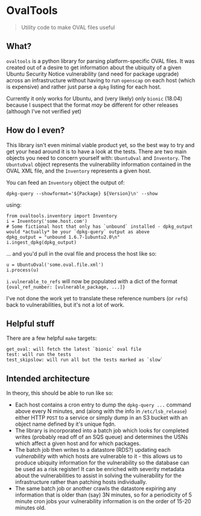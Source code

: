 # OvalTools
> Utility code to make OVAL files useful

## What?
`ovaltools` is a python library for parsing platform-specific OVAL files. It was created out of a desire to get information about the ubiquity of a given Ubuntu Security Notice vulnerability (and need for package upgrade) across an infrastructure without having to run `openscap` on each host (which is expensive) and rather just parse a `dpkg` listing for each host.

Currently it only works for Ubuntu, and (very likely) only `bionic` (18.04) because I suspect that the format *may* be different for other releases (although I've not verified yet)

## How do I even?
This library isn't even minimal viable product yet, so the best way to try and get your head around it is to have a look at the tests. There are two main objects you need to concern yourself with: `UbuntuOval` and `Inventory`. The `UbuntuOval` object represents the vulnerability information contained in the OVAL XML file, and the `Inventory` represents a given host. 

You can feed an `Inventory` object the output of:

```
dpkg-query --showformat='${Package} ${Version}\n' --show
```

using:

```
from ovaltools.inventory import Inventory
i = Inventory('some.host.com')
# Some fictional host that only has `unbound` installed - dpkg_output would *actually* be your `dpkg-query` output as above
dpkg_output = "unbound 1.6.7-1ubuntu2.0\n"
i.ingest_dpkg(dpkg_output)
```

... and you'd pull in the oval file and process the host like so:

```
u = UbuntuOval('some.oval.file.xml')
i.process(u)
```

`i.vulnerable_to_refs` will now be populated with a dict of the format `{oval_ref_number: [vulnerable_package, ...]}`

I've not done the work yet to translate these reference numbers (or `ref`s) back to vulnerabilities, but it's not a lot of work.

## Helpful stuff
There are a few helpful `make` targets:

```
get_oval: will fetch the latest `bionic` oval file
test: will run the tests
test_skipslow: will run all but the tests marked as `slow`
```

## Intended architecture
In theory, this should be able to run like so:

* Each host contains a cron entry to dump the `dpkg-query ...` command above every N minutes, and (along with the info in `/etc/lsb_release`) either HTTP `POST` to a service or simply dump in an S3 bucket with an object name defined by it's unique fqdn.
* The library is incorporated into a batch job which looks for completed writes (probably read off of an SQS queue) and determines the USNs which affect a given host and for which packages.
* The batch job then writes to a datastore (RDS?) updating each *vulnerability* with which hosts are vulnerable to it - this allows us to produce ubiquity information for the vulnerability so the database can be used as a risk register! It can be enriched with severity metadata about the vulnerabilities to assist in solving the vulnerability for the infrastructure rather than patching hosts individually.
* The same batch job or another crawls the datastore expiring any information that is older than (say) 3N minutes, so for a periodicity of 5 minute cron jobs your vulnerability information is on the order of 15-20 minutes old.
